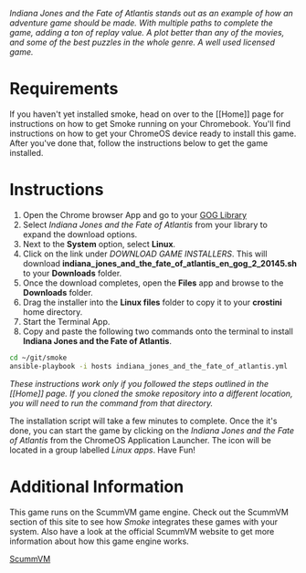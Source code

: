 *Indiana Jones and the Fate of Atlantis stands out as an example of how an adventure game should be made.  With multiple paths to complete the game, adding a ton of replay value.  A plot better than any of the movies, and some of the best puzzles in the whole genre.  A well used licensed game.*

# Requirements
If you haven't yet installed smoke, head on over to the [[Home]] page for instructions on how to get Smoke running on your Chromebook.  You'll find instructions on how to get your ChromeOS device ready to install this game.  After you've done that, follow the instructions below to get the game installed.

# Instructions

1. Open the Chrome browser App and go to your [GOG Library](https://www.gog.com/en/account)
1. Select *Indiana Jones and the Fate of Atlantis* from your library to expand the download options.
1. Next to the **System** option, select **Linux**.
1. Click on the link under *DOWNLOAD GAME INSTALLERS*.  This will download **indiana_jones_and_the_fate_of_atlantis_en_gog_2_20145.sh** to your **Downloads** folder.
1. Once the download completes, open the **Files** app and browse to the **Downloads** folder.
1. Drag the installer into the **Linux files** folder to copy it to your **crostini** home directory.
1. Start the Terminal App.
1. Copy and paste the following two commands onto the terminal to install **Indiana Jones and the Fate of Atlantis**.

~~~bash
cd ~/git/smoke
ansible-playbook -i hosts indiana_jones_and_the_fate_of_atlantis.yml
~~~

*These instructions work only if you followed the steps outlined in the [[Home]] page.  If you cloned the smoke repository into a different location, you will need to run the command from that directory.*

The installation script will take a few minutes to complete.  Once the it's done, you can start the game by clicking on the *Indiana Jones and the Fate of Atlantis* from the ChromeOS Application Launcher.  The icon will be located in a group labelled *Linux apps*.  Have Fun!

# Additional Information
This game runs on the ScummVM game engine.  Check out the ScummVM section of this site to see how *Smoke* integrates these games with your system. Also have a look at the official ScummVM website to get more information about how this game engine works.

[ScummVM <i class="fas fa-external-link-alt"></i>](https://summvm.org)